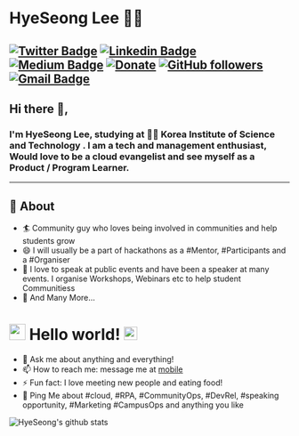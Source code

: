 # HyeSeong Lee 👨‍💻

[![Twitter Badge](https://img.shields.io/badge/-@hyeseongDev-1ca0f1?style=flat-square&labelColor=1ca0f1&logo=twitter&logoColor=white&link=https://twitter.com/hyeseongDev)](https://twitter.com/hyeseongDev) 
[![Linkedin Badge](https://img.shields.io/badge/-hyeseong-blue?style=flat-square&logo=Linkedin&logoColor=white&link=https://www.linkedin.com/in/hyeseong43/)](https://www.linkedin.com/in/hyeseong43/) 
[![Medium Badge](https://img.shields.io/badge/-@hyeseong-03a57a?style=flat-square&labelColor=000000&logo=Medium&link=https://medium.com/@hyeseong43/)](https://medium.com/@hyeseong43/)
[![Donate](https://img.shields.io/badge/Support-%24-blue)](https://www.paypal.me/hyeseong43)
[![GitHub followers](https://img.shields.io/github/followers/hyeseong-dev?label=Follow&style=social)](https://github.com/hyeseong-dev/?tab=follow)
[![Gmail Badge](https://img.shields.io/badge/-hyeseong43@gmail.com-c14438?style=flat-square&logo=Gmail&logoColor=white&link=mailto:hyeseong43@gmail.com)](mailto:hyeseong43@gmail.com)
---

## Hi there 👋,

### I'm HyeSeong Lee, studying at 👨‍💻 Korea Institute of Science and Technology . I am a tech and management enthusiast, Would love to be a cloud evangelist and see myself as a Product / Program Learner.
-------
  
## 🧐 About

- 🏄‍ Community guy who loves being involved in communities and help students grow
- 😄 I will usually be a part of hackathons as a #Mentor, #Participants and a #Organiser
- 🌱 I love to speak at public events and have been a speaker at many events. I organise Workshops, Webinars etc to help student Communitiess
- 👯 And Many More...

# <img src="https://github.com/TheDudeThatCode/TheDudeThatCode/blob/master/Assets/Hi.gif" width="29px"> Hello world!&nbsp;<img src="https://github.com/TheDudeThatCode/TheDudeThatCode/blob/master/Assets/Earth.gif" width="24px">

- 💬 Ask me about anything and everything!
- 📫 How to reach me: message me at [mobile](010-5897-4859)
- ⚡ Fun fact: I love meeting new people and eating food!
- 💬 Ping Me about #cloud, #RPA, #CommunityOps, #DevRel, #speaking opportunity, #Marketing #CampusOps and anything you like


![HyeSeong's github stats](https://github-readme-stats.vercel.app/api?username=hyeseong-dev&show_icons=true&theme=dark)

<!--
**hyeseong-dev/hyeseong-dev** is a ✨ _special_ ✨ repository because its `README.md` (this file) appears on your GitHub profile.

🤔

-->
